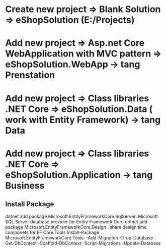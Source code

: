 # Create new project => Blank Solution => eShopSolution (E:/Projects)
# Add new project => Asp.net Core WebApplication with MVC pattern => eShopSolution.WebApp -> tang Prenstation
# Add new project => Class libraries .NET Core => eShopSolution.Data ( work with Entity Framework) -> tang Data
# Add new project => Class libraries .NET Core => eShopSolution.Application -> tang Business


## Install Package 
dotnet add package Microsoft.EntityFrameworkCore.SqlServer: Microsoft SQL Server database provider for Entity Framework Core
dotnet add package Microsoft.EntityFrameworkCore.Design : share design time componets for EF Core Tools
Install-Package Microsoft.EntityFrameworkCore.Tools:
	-Add-Migration
	-Drop-Database
	-Get-DbContext
	-Scaffold-DbContext
	-Script-Migrations
	-Update-Database